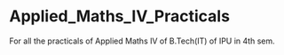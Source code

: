 # Applied_Maths_IV_Practicals
For all the practicals of Applied Maths IV of B.Tech(IT) of IPU in 4th sem.
